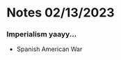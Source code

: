 <style type="text/css">
    important{
        color:red
    }

    name {
        color:blue
    }
</style>

# Notes 02/13/2023

### Imperialism yaayy...
- Spanish American War